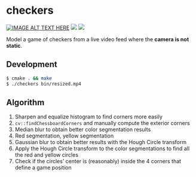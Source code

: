 # checkers

[![IMAGE ALT TEXT HERE](https://i.imgur.com/a0tAgwl.png?2)](http://www.youtube.com/watch?v=9Maesq2iISM) ![](https://i.imgur.com/oMSBPvL.png?2) ![](https://i.imgur.com/FrdskvG.png?3)

Model a game of checkers from a live video feed where the **camera is not static**.

## Development

```bash
$ cmake . && make
$ ./checkers bin/resized.mp4
```

## Algorithm

1. Sharpen and equalize histogram to find corners more easily
2. `cv::findChessboardCorners` and manually compute the exterior corners
3. Median blur to obtain better color segmentation results
4. Red segmentation, yellow segmentation
5. Gaussian blur to obtain better results with the Hough Circle transform
6. Apply the Hough Circle transform to the color segmentations to find all the red and yellow circles
7. Check if the circles’ center is (reasonably) inside the 4 corners that define a game position
